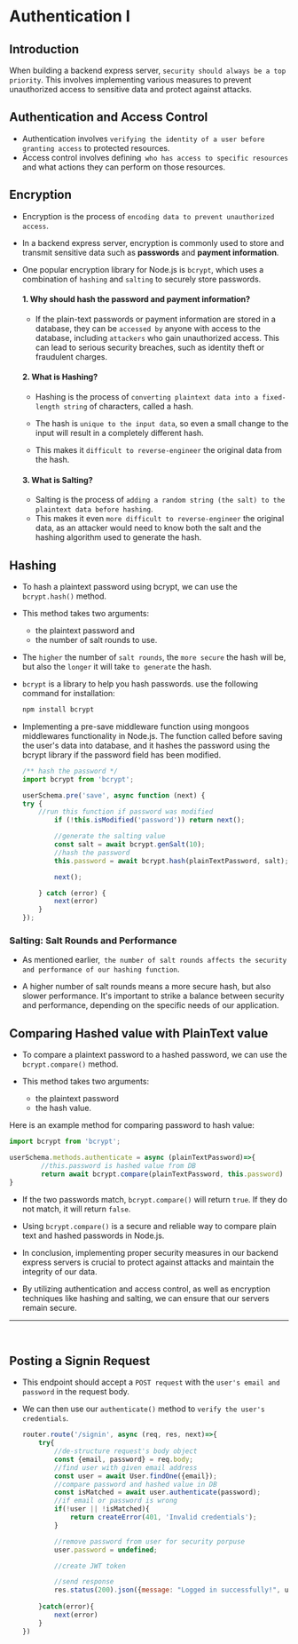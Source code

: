 # Authentication I

## Introduction
When building a backend express server, `security should always be a top priority`. This involves implementing various measures to prevent unauthorized access to sensitive data and protect against attacks. 

## Authentication and Access Control
- Authentication involves `verifying the identity of a user before granting access` to protected resources.
- Access control involves defining` who has access to specific resources` and what actions they can perform on those resources.


## Encryption
- Encryption is the process of `encoding data to prevent unauthorized access`. 
- In a backend express server, encryption is commonly used to store and transmit sensitive data such as **passwords** and **payment information**. 
- One popular encryption library for Node.js is `bcrypt`, which uses a combination of `hashing` and `salting` to securely store passwords.

    #### 1. Why should hash the password and payment information?
    - If the plain-text passwords or payment information are stored in a database, they can be `accessed by` anyone with access to the database, including `attackers` who gain unauthorized access. This can lead to serious security breaches, such as identity theft or fraudulent charges.

    #### 2. What is Hashing?
    - Hashing is the process of `converting plaintext data into a fixed-length string` of characters, called a hash.
    
    - The hash is `unique to the input data`, so even a small change to the input will result in a completely different hash.
    -  This makes it `difficult to reverse-engineer` the original data from the hash.


    #### 3. What is Salting?
    - Salting is the process of `adding a random string (the salt) to the plaintext data before hashing`. 
    - This makes it even `more difficult to reverse-engineer` the original data, as an attacker would need to know both the salt and the hashing algorithm used to generate the hash.


## Hashing
- To hash a plaintext password using bcrypt, we can use the `bcrypt.hash()` method. 
- This method takes two arguments: 
  - the plaintext password and 
  - the number of salt rounds to use. 
- The `higher` the number of `salt rounds`, the `more secure` the hash will be, but also the `longer` it will take `to generate` the hash.
- `bcrypt` is a library to help you hash passwords. use the following command for installation:
  
    ```bash
    npm install bcrypt
    ```
- Implementing a pre-save middleware function using mongoos middlewares functionality in Node.js. The function called before saving the user's data into database, and it hashes the password using the bcrypt library if the password field has been modified.

    ```js
    /** hash the password */
    import bcrypt from 'bcrypt';

    userSchema.pre('save', async function (next) {
    try {
        //run this function if password was modified 
            if (!this.isModified('password')) return next();

            //generate the salting value
            const salt = await bcrypt.genSalt(10);
            //hash the password
            this.password = await bcrypt.hash(plainTextPassword, salt);

            next();

        } catch (error) {
            next(error)
        }
    });
    ```


### Salting: Salt Rounds and Performance
- As mentioned earlier,` the number of salt rounds affects the security and performance of our hashing function`. 

- A higher number of salt rounds means a more secure hash, but also slower performance. It's important to strike a balance between security and performance, depending on the specific needs of our application.


## Comparing Hashed value with PlainText value
- To compare a plaintext password to a hashed password, we can use the `bcrypt.compare()` method. 

- This method takes two arguments: 
  - the plaintext password 
  - the hash value. 

Here is an example method for comparing password to hash value:
  
```js
import bcrypt from 'bcrypt';

userSchema.methods.authenticate = async (plainTextPassword)=>{
        //this.password is hashed value from DB
        return await bcrypt.compare(plainTextPassword, this.password)
}
```

- If the two passwords match, `bcrypt.compare()` will return `true`. If they do not match, it will return `false`.

- Using `bcrypt.compare()` is a secure and reliable way to compare plain text and hashed passwords in Node.js.

- In conclusion, implementing proper security measures in our backend express servers is crucial to protect against attacks and maintain the integrity of our data. 

- By utilizing authentication and access control, as well as encryption techniques like hashing and salting, we can ensure that our servers remain secure. 

---
<br>

## Posting a Signin Request
- This endpoint should accept a `POST request` with the `user's email and password` in the request body. 
  
- We can then use our `authenticate()` method to `verify the user's credentials`.

    ```js
    router.route('/signin', async (req, res, next)=>{
        try{
            //de-structure request's body object
            const {email, password} = req.body;
            //find user with given email address
            const user = await User.findOne({email});
            //compare password and hashed value in DB
            const isMatched = await user.authenticate(password);
            //if email or password is wrong
            if(!user || !isMatched){
                return createError(401, 'Invalid credentials');
            }

            //remove password from user for security porpuse
            user.password = undefined;

            //create JWT token

            //send response
            res.status(200).json({message: "Logged in successfully!", user})
        
        }catch(error){
            next(error)
        }
    })
    ```
